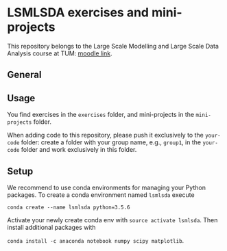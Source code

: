 # LSMLSDA exercises and mini-projects
This repository belongs to the Large Scale Modelling and Large Scale Data Analysis course at TUM: [moodle link](https://www.moodle.tum.de/course/view.php?id=48594).

## General

## Usage
You find exercises in the `exercises` folder, and mini-projects in the
`mini-projects` folder.

When adding code to this repository, please push it
exclusively to the `your-code` folder: create a folder with
your group name, e.g., `group1`, in the `your-code` folder and work exclusively in this folder.

## Setup
We recommend to use conda environments for managing your Python packages. To
create a conda environment named `lsmlsda` execute

`conda create --name lsmlsda python=3.5.6`

Activate your newly create conda env with `source activate lsmlsda`. Then install additional packages with

`conda install -c anaconda notebook numpy scipy matplotlib`. 
